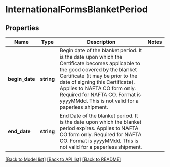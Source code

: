 # InternationalFormsBlanketPeriod

## Properties
Name | Type | Description | Notes
------------ | ------------- | ------------- | -------------
**begin_date** | **string** | Begin date of the blanket period. It is the date upon which the Certificate becomes applicable to the good covered by the blanket Certificate (it may be prior to the date of signing this Certificate).  Applies to NAFTA CO form only. Required for NAFTA CO. Format is yyyyMMdd. This is not valid for a paperless shipment. | 
**end_date** | **string** | End Date of the blanket period. It is the date upon which the blanket period expires.  Applies to NAFTA CO form only. Required for NAFTA CO. Format is yyyyMMdd.  This is not valid for a paperless shipment. | 

[[Back to Model list]](../../README.md#documentation-for-models) [[Back to API list]](../../README.md#documentation-for-api-endpoints) [[Back to README]](../../README.md)

